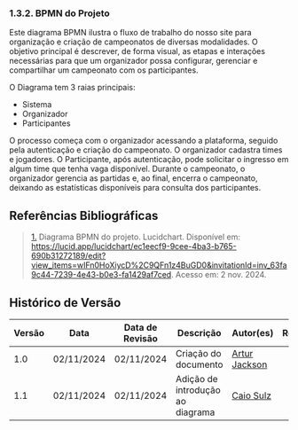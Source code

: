### 1.3.2. BPMN do Projeto

 Este diagrama BPMN ilustra o fluxo de trabalho do nosso site para organização e criação de campeonatos de diversas modalidades. O objetivo principal é descrever, de forma visual, as etapas e interações necessárias para que um organizador possa configurar, gerenciar e compartilhar um campeonato com os participantes.
 
 O Diagrama tem 3 raias principais:

- Sistema
- Organizador
- Participantes

O processo começa com o organizador acessando a plataforma, seguido pela autenticação e criação do campeonato. O organizador cadastra times e jogadores. O Participante, após autenticação, pode solicitar o ingresso em algum time que tenha vaga disponível. Durante o campeonato, o organizador gerencia as partidas e, ao final, encerra o campeonato, deixando as estatísticas disponíveis para consulta dos participantes.

## <a>Referências Bibliográficas</a>

> <a id="REF1" href="#anchor_1">1.</a> Diagrama BPMN do projeto. Lucidchart. Disponível em: <https://lucid.app/lucidchart/ec1eecf9-9cee-4ba3-b765-690b31272189/edit?view_items=wIFn0HoXiycD%2C9QFn1z4BuGD0&invitationId=inv_63fa9c44-7239-4e43-b0e3-fa1429af7ced>. Acesso em: 2 nov. 2024.



## Histórico de Versão

| Versão | Data       | Data de Revisão          | Descrição            | Autor(es)                       | Revisor(es)                       |
| ------ | ---------- | ------------------------ | -------------------- | ------------------------------- | --------------------------------- | 
| 1.0    | 02/11/2024 | 02/11/2024               | Criação do documento | [Artur Jackson](https://github.com/artur-jack) |  
| 1.1    | 02/11/2024 | 02/11/2024               | Adição de introdução ao diagrama | [Caio Sulz](https://github.com/CaioSulz) |